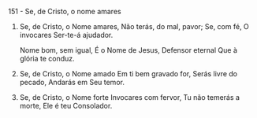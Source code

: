 151 - Se, de Cristo, o nome amares

1. Se, de Cristo, o Nome amares,
   Não terás, do mal, pavor;
   Se, com fé, O invocares
   Ser-te-á ajudador.

   Nome bom, sem igual,
   É o Nome de Jesus,
   Defensor eternal
   Que à glória te conduz.

2. Se, de Cristo, o Nome amado
   Em ti bem gravado for,
   Serás livre do pecado,
   Andarás em Seu temor.

3. Se, de Cristo, o Nome forte
   Invocares com fervor,
   Tu não temerás a morte,
   Ele é teu Consolador.
